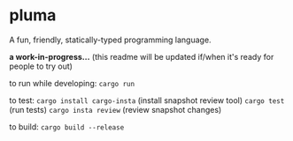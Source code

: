 # pluma

A fun, friendly, statically-typed programming language.

**a work-in-progress...** (this readme will be updated if/when it's ready for people to try out)

to run while developing:
`cargo run`

to test:
`cargo install cargo-insta` (install snapshot review tool)
`cargo test` (run tests)
`cargo insta review` (review snapshot changes)

to build:
`cargo build --release`
